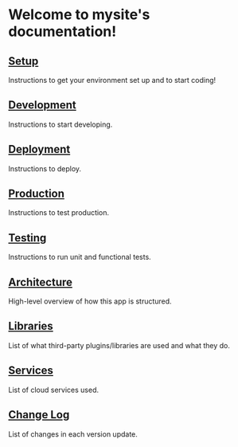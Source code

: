 Welcome to mysite's documentation!
==============================================

[Setup](setup.md)
-------------------------------
Instructions to get your environment set up and to start coding!

[Development](development.md)
-----------------------------
Instructions to start developing.

[Deployment](deployment.md)
---------------------------
Instructions to deploy.

[Production](production.md)
---------------------------
Instructions to test production.

[Testing](testing.md)
---------------------
Instructions to run unit and functional tests.

[Architecture](architecture.md)
-------------------------------
High-level overview of how this app is structured.

[Libraries](libraries.md)
-------------------------
List of what third-party plugins/libraries are used and what they do.

[Services](services.md)
-----------------------
List of cloud services used.

[Change Log](changelog.md)
-------------------------
List of changes in each version update.
